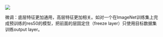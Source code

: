 

![](https://s3.bmp.ovh/imgs/2025/04/23/f4a0627241b40d4b.png)

微调：底层特征更加通用，高层特征更加相关。如对一个在ImageNet训练集上完成预训练的res50的模型，把前面的层固定住（freeze layer）只使用目标数据集训练output layer。